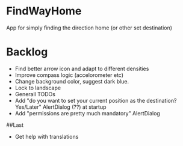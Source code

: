 # FindWayHome
App for simply finding the direction home (or other set destination)

# Backlog
- Find better arrow icon and adapt to different densities
- Improve compass logic (accelorometer etc)
- Change background color, suggest dark blue.
- Lock to landscape
- Generall TODOs
- Add "do you want to set your current position as the destination? Yes/Later" AlertDialog (??) at startup
- Add "permissions are pretty much mandatory" AlertDialog

##Last
- Get help with translations

